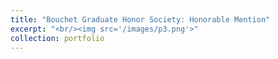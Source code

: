 ```yaml
---
title: "Bouchet Graduate Honor Society: Honorable Mention"
excerpt: "<br/><img src='/images/p3.png'>"
collection: portfolio
---
```

